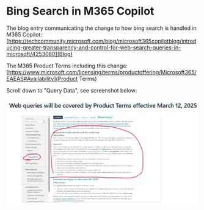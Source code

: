 # Bing Search in M365 Copilot

The blog entry communicating the change to how bing search is handled in M365 Copilot: [https://techcommunity.microsoft.com/blog/microsoft365copilotblog/introducing-greater-transparency-and-control-for-web-search-queries-in-microsoft/4253080](Blog)

The M365 Product Terms including this change: [https://www.microsoft.com/licensing/terms/productoffering/Microsoft365/EAEAS#Availability](Product Terms)

Scroll down to "Query Data", see screenshot below:

![Product Terms Screenshot](media/screenshot_terms.png)
